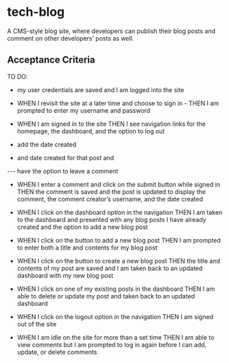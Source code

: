 # tech-blog
A CMS-style blog site, where developers can publish their blog posts and comment on other developers’ posts as well.


## Acceptance Criteria


TO DO:
- my user credentials are saved and I am logged into the site

- WHEN I revisit the site at a later time and choose to sign in - THEN I am prompted to enter my username and password

- WHEN I am signed in to the site THEN I see navigation links for the homepage, the dashboard, and the option to log out

- add the date created

- and date created for that post and 

--- have the option to leave a comment 

- WHEN I enter a comment and click on the submit button while signed in THEN the comment is saved and the post is updated to display the comment, the comment creator’s username, and the date created

- WHEN I click on the dashboard option in the navigation THEN I am taken to the dashboard and presented with any blog posts I have already created and the option to add a new blog post

- WHEN I click on the button to add a new blog post THEN I am prompted to enter both a title and contents for my blog post

- WHEN I click on the button to create a new blog post THEN the title and contents of my post are saved and I am taken back to an updated dashboard with my new blog post

- WHEN I click on one of my existing posts in the dashboard THEN I am able to delete or update my post and taken back to an updated dashboard

- WHEN I click on the logout option in the navigation THEN I am signed out of the site

- WHEN I am idle on the site for more than a set time THEN I am able to view comments but I am prompted to log in again before I can add, update, or delete comments
```